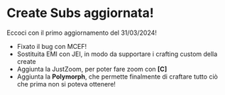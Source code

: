 # Create Subs aggiornata!

Eccoci con il primo aggiornamento del 31/03/2024!

- Fixato il bug con MCEF!
- Sostituita EMI con JEI, in modo da supportare i crafting custom della create
- Aggiunta la JustZoom, per poter fare zoom con **[C]**
- Aggiunta la **Polymorph**, che permette finalmente di craftare tutto ciò che prima non si poteva ottenere!